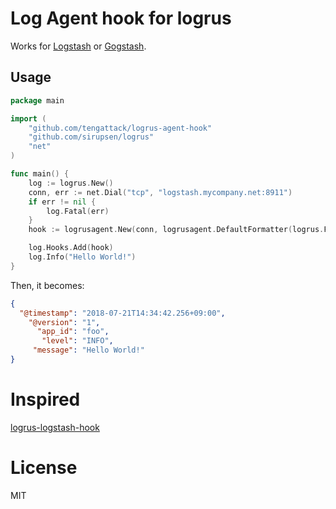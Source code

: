 # Log Agent hook for logrus

Works for [Logstash](https://www.elastic.co/products/logstash) or [Gogstash](https://github.com/tsaikd/gogstash).

## Usage

```go
package main

import (
    "github.com/tengattack/logrus-agent-hook"
    "github.com/sirupsen/logrus"
    "net"
)

func main() {
    log := logrus.New()
    conn, err := net.Dial("tcp", "logstash.mycompany.net:8911")
    if err != nil {
        log.Fatal(err)
    }
    hook := logrusagent.New(conn, logrusagent.DefaultFormatter(logrus.Fields{"app_id": "foo"}))

    log.Hooks.Add(hook)
    log.Info("Hello World!")
}
```

Then, it becomes:

``` json
{
  "@timestamp": "2018-07-21T14:34:42.256+09:00",
    "@version": "1",
      "app_id": "foo",
       "level": "INFO",
     "message": "Hello World!"
}
```

# Inspired

[logrus-logstash-hook](https://github.com/bshuster-repo/logrus-logstash-hook)

# License

MIT
